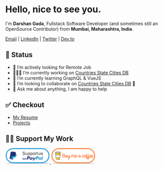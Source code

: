 <h1>
  Hello, nice to see you.
</h1>

<p>I'm <b>Darshan Gada</b>, Fullstack Software Developer (and sometimes still an OpenSource Contributor) from <b>Mumbai, Maharashtra, India</b>. </p>

[Email](mailto:gadadarshan@gmail.com?subject=%5BGitHub%5D%20%F0%9F%94%A5Contact&body=Hello%20Darshan%2C%0D%0A%0D%0AI've%20seen%20your%20Github%20Profile%2C%20I%20want%20to) | [LinkedIn](https://linkedin.com/in/dr5hn) | [Twitter](https://twitter.com/dr5hn) | [Dev.to](https://dev.to/dr5hn)

<!-- Talking about you -->
## 📃 Status
- 🔎 I’m actively looking for Remote Job
- 👨🏻‍💻 I’m currently working on [Countries State Cities DB](https://github.com/dr5hn/countries-states-cities-database)
- 🌱 I’m currently learning GraphQL & VueJS
- 👯 I’m looking to collaborate on [Countries State Cities DB](https://github.com/dr5hn/countries-states-cities-database) 🤝
- 💬 Ask me about anything, I am happy to help

## ✅ Checkout
- [My Resume](https://github.com/dr5hn/resume)
- [Projects](https://github.com/dr5hn/resume/blob/main/projects.md)

## 🙋‍♂️ Support My Work
<p>
  <a href="https://www.paypal.me/dr5hn" target="_blank">
      <img height="50" alt="Support with Paypal" src="https://raw.githubusercontent.com/dr5hn/dr5hn/main/.github/resources/support-paypal.png"/>
  </a>
  <a href="https://ko-fi.com/dr5hn" target="_blank">
      <img height="50" alt="Buy me a coffee" src="https://raw.githubusercontent.com/dr5hn/dr5hn/main/.github/resources/support-buy-coffee.png"/>
  </a>
</p>

<!--
**dr5hn/dr5hn** is a ✨ _special_ ✨ repository because its `README.md` (this file) appears on your GitHub profile.
-->
